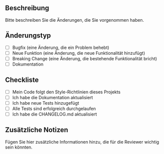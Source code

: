 ## Beschreibung
Bitte beschreiben Sie die Änderungen, die Sie vorgenommen haben.

## Änderungstyp
- [ ] Bugfix (eine Änderung, die ein Problem behebt)
- [ ] Neue Funktion (eine Änderung, die neue Funktionalität hinzufügt)
- [ ] Breaking Change (eine Änderung, die bestehende Funktionalität bricht)
- [ ] Dokumentation

## Checkliste
- [ ] Mein Code folgt den Style-Richtlinien dieses Projekts
- [ ] Ich habe die Dokumentation aktualisiert
- [ ] Ich habe neue Tests hinzugefügt
- [ ] Alle Tests sind erfolgreich durchgelaufen
- [ ] Ich habe die CHANGELOG.md aktualisiert

## Zusätzliche Notizen
Fügen Sie hier zusätzliche Informationen hinzu, die für die Reviewer wichtig sein könnten. 